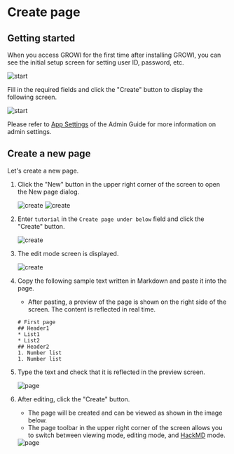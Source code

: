 # Create page

## Getting started

When you access GROWI for the first time after installing GROWI, you can see the initial setup screen for setting user ID, password, etc.

<img :src="$withBase('/assets/images/installer.png')" alt="start">

Fill in the required fields and click the "Create" button to display the following screen.

<img :src="$withBase('/assets/images/home.png')" alt="start">

Please refer to [App Settings](/en/admin-guide/management-cookbook/app-settings.html) of the Admin Guide for more information on admin settings.

## Create a new page

Let's create a new page.

1. Click the "New" button in the upper right corner of the screen to open the New page dialog.

    <img :src="$withBase('/assets/images/create.png')" alt="create">

    <img :src="$withBase('/assets/images/create_page1.png')" alt="create">
1. Enter `tutorial` in the `Create page under below` field and click the "Create" button.

    <img :src="$withBase('/assets/images/create_page2.png')" alt="create">
1. The edit mode screen is displayed.

    <img :src="$withBase('/assets/images/create_page3.png')" alt="create">
1. Copy the following sample text written in Markdown and paste it into the page.
    - After pasting, a preview of the page is shown on the right side of the screen. The content is reflected in real time.

    ```
    # First page
    ## Header1
    * List1
    * List2
    ## Header2
    1. Number list
    1. Number list
    ```

1. Type the text and check that it is reflected in the preview screen.

    <img :src="$withBase('/assets/images/tutorial_page1.png')" alt="page">
1. After editing, click the "Create" button.
    - The page will be created and can be viewed as shown in the image below.
    - The page toolbar in the upper right corner of the screen allows you to switch between viewing mode, editing mode, and [HackMD](/en/guide/features/hackmd.html) mode.

    <img :src="$withBase('/assets/images/tutorial_page2.png')" alt="page">
